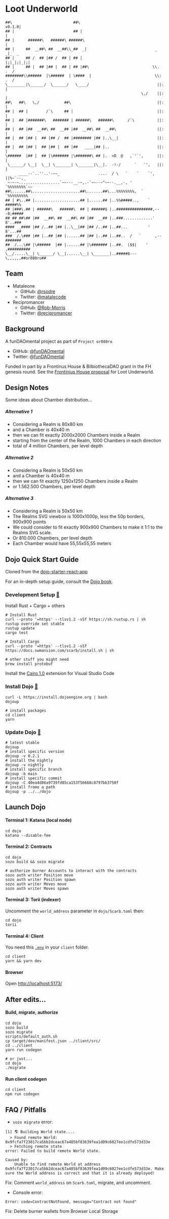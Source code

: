 # Loot Underworld

```
##\                           ##\                               v0.1.0|      
## |                          ## |                                    |     
## |      ######\   ######\ ######\                                   |     
## |     ##  __##\ ##  __##\\_##  _|                              _  _|_  _ 
## |     ## /  ## |## /  ## | ## |                               |;|_|;|_|;|
## |     ## |  ## |## |  ## | ## |##\                            \\.    .  /
########\\######  |\######  | \####  |                            \\:  .  / 
\________|\______/  \______/   \____/                              ||:   |  
                                                            \,/    ||:   |  
##\   ##\   \,/           ##\                                      ||:   |  
## |  ## |        /`\     ## |                                     ||:   |  
## |  ## |#######\   ####### | ######\   ######\      /`\          ||:   |  
## |  ## |##  __##\ ##  __## |##  __##\ ##  __##\                  ||:   |  
## |  ## |## |  ## |## /  ## |######## |## |..\__|                 ||:   |  
## |  ## |## |  ## |## |  ## |##   ____|## |..                     ||:   |  
\######  |## |  ## |\####### |\#######\ ## |.  >D  @   ,`'`',      ||:   |  
 \______/ \__|  \__| \_______| \_______|\__|.  -!-/      `   `',   ||:   |  
      ____--`..''..'-~~_                 ....  / \   `    `    `', ||%~`--,_
 ~-~-~..................`~~---__-~,.-`~~--~^~~--.__,-, '        `%%%%%%%%`~~
##\......##\.....................##\.......##\...%%%%%%%%,  `     `%%%%%%%%% 
## | #\..## |....................## |......## |..%%#####..,    `     #####%%
## |###\.## | ######\   ######\  ## | ######$ |..################,---8;#####
## ## ##\## |##  __##\ ##  __##\ ## |##  __## |..###.............'   8'..###
####  _#### |## /..## |## |..\__|## |## /..## |..##...         '     8'...##
###  /.\### |## |..## |## |......## |## |..## |..##..  /   `      ,--#######
##  /...\## |\######  |## |......## |\####### |..##.  |$$|    '  ,##########
\__/.....\__| \______/ \__|......\__| \_______|..#####8---\,,,,,,##or080ro##
```

## Team

* Mataleone
  * GitHub: [@rsodre](https://github.com/rsodre)
  * Twitter: [@matalecode](https://twitter.com/matalecode)
* Recipromancer
  * GitHub: [@Rob-Morris](https://github.com/Rob-Morris)
  * Twitter: [@recipromancer](https://twitter.com/recipromancer)

## Background

A funDAOmental project as part of `Project or080ro`
  * GitHub: [@funDAOmental](https://github.com/funDAOmental/)
  * Twitter: [@funDAOmental](https://twitter.com/fundaomental)

Funded in part by a Frontinus House & BilbiothecaDAO grant in the FH genesis round. See the [Frontinius House proposal](https://github.com/BibliothecaDAO/Frontinus-House-Docs/issues/26) for Loot Underworld.

## Design Notes

Some ideas about Chamber distribution...

##### Alternative 1

* Considering a Realm is 80x80 km
* and a Chamber is 40x40 m
* then we can fit exactly 2000x2000 Chambers inside a Realm
* starting from the center of the Realm, 1000 Chambers in each direction
* total of 4 million Chambers, per level depth

##### Alternative 2

* Considering a Realm is 50x50 km
* and a Chamber is 40x40 m
* then we can fit exactly 1250x1250 Chambers inside a Realm
* or 1.562.500 Chambers, per level depth

##### Alternative 3

* Considering a Realm is 50x50 km
* The Realms SVG viewbox is 1000x1000p, less the 50p borders, 900x900 points
* We could consider to fit exactly 900x900 Chambers to make it 1:1 to the Realms SVG scale.
* Or 810.000 Chambers, per level depth
* Each Chamber would have 55,55x55,55 meters




## Dojo Quick Start Guide

Cloned from the [dojo-starter-react-app](https://github.com/dojoengine/dojo-starter-react-app)

For an in-depth setup guide, consult the [Dojo book](https://book.dojoengine.org/getting-started/quick-start.html).

### Development Setup [🔗](https://book.dojoengine.org/getting-started/setup.html)

Install Rust + Cargo + others

```
# Install Rust
curl --proto '=https' --tlsv1.2 -sSf https://sh.rustup.rs | sh
rustup override set stable
rustup update
cargo test

# Install Cargo
curl --proto '=https' --tlsv1.2 -sSf https://docs.swmansion.com/scarb/install.sh | sh

# other stuff you might need
brew install protobuf
```

Install the [Cairo 1.0](https://marketplace.visualstudio.com/items?itemName=starkware.cairo1) extension for Visual Studio Code


### Install Dojo [🔗](https://book.dojoengine.org/getting-started/quick-start.html)

```console
curl -L https://install.dojoengine.org | bash
dojoup

# install packages
cd client
yarn
```


### Update Dojo [🔗](https://book.dojoengine.org/toolchain/dojoup.html)

```console
# latest stable
dojoup
# install specific version
dojoup -v 0.2.1
# install the nightly
dojoup -v nightly
# install specific branch
dojoup -b main
# install specific commit
dojoup -C 40ea4d86a9739fd85ca153f56668c8797bb3750f
# install fromo a path
dojoup -p ../../dojo
```


## Launch Dojo

#### Terminal 1: Katana (local node)

```console
cd dojo
katana --disable-fee
```

#### Terminal 2: Contracts

```console
cd dojo
sozo build && sozo migrate

# authorize burner Accounts to interact with the contracts
sozo auth writer Position move
sozo auth writer Position spawn
sozo auth writer Moves move
sozo auth writer Moves spawn
```

#### Terminal 3: Torii (indexer)

Uncomment the `world_address` parameter in `dojo/Scarb.toml` then:

```console
cd dojo
torii
```

#### Terminal 4: Client

You need this [`.env`](https://github.com/dojoengine/dojo-starter-react-app/blob/main/client/.env) in your `client` folder.

```console
cd client
yarn && yarn dev
```

#### Browser

Open [http://localhost:5173/](http://localhost:5173/)



## After edits...

#### Build, migrate, authorize

```console
cd dojo
sozo build
sozo migrate
scripts/default_auth.sh
cp target/dev/manifest.json ../client/src/
cd ../client
yarn run codegen

# or just...
cd dojo
./migrate
```

#### Run client codegen

```console
cd client
npm run codegen
```

## FAQ / Pitfalls

* `sozo migrate` error:

```
[1] 🌎 Building World state....
  > Found remote World: 0x9fcfa7f23017ca5bb2dceac67a405bf83639fea1d09c6027ee1cdfe573d33e
  > Fetching remote state
error: Failed to build remote World state.

Caused by:
    Unable to find remote World at address 0x9fcfa7f23017ca5bb2dceac67a405bf83639fea1d09c6027ee1cdfe573d33e. Make sure the World address is correct and that it is already deployed!
```

Fix: Comment `world_address` on `Scarb.toml`, migrate, and uncomment.


* Console error:

`Error: code=ContractNotFound, message="Contract not found"`

Fix: Delete burner wallets from Browser Local Storage




